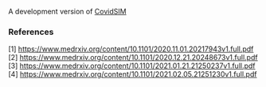 A development version of [CovidSIM](https://github.com/ecsendmail/MultiverseContagion)

### References
[1] https://www.medrxiv.org/content/10.1101/2020.11.01.20217943v1.full.pdf
[2] https://www.medrxiv.org/content/10.1101/2020.12.21.20248673v1.full.pdf
[3] https://www.medrxiv.org/content/10.1101/2021.01.21.21250237v1.full.pdf
[4] https://www.medrxiv.org/content/10.1101/2021.02.05.21251230v1.full.pdf
